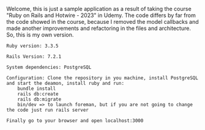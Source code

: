Welcome, this is just a sample application as a result of taking the course "Ruby on Rails and Hotwire - 2023" in Udemy. The code differs by far from the code showed in the course, because I removed the model callbacks and made another improvements and refactoring in the files and architecture. So, this is my own version.

    Ruby version: 3.3.5

    Rails Version: 7.2.1

    System dependencies: PostgreSQL

    Configuration: Clone the repository in you machine, install PostgreSQL and start the deamon, install ruby and run:
        bundle install
        rails db:create
        rails db:migrate
        bin/dev => to launch foreman, but if you are not going to change the code just run rails server

    Finally go to your browser and open localhost:3000
